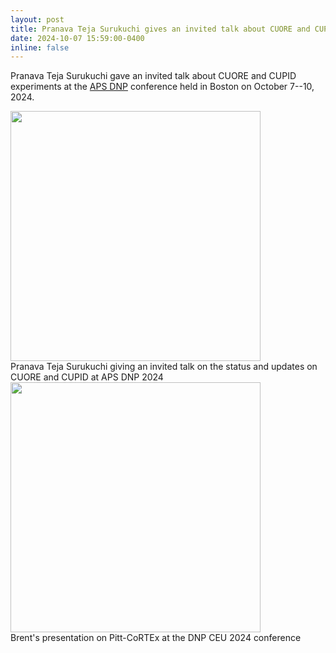 ```yaml
---
layout: post
title: Pranava Teja Surukuchi gives an invited talk about CUORE and CUPID experiments at the APS DNP conference held in Boston
date: 2024-10-07 15:59:00-0400
inline: false
---
```


Pranava Teja Surukuchi gave an invited talk about CUORE and CUPID experiments at the <a href="https://web.mit.edu/dnp2024/">APS DNP</a> conference held in Boston on October 7--10, 2024.

<!-- <div class="row mt-3">
    <div class="col-md mt-3 mt-md-0">
        <img class="img-fluid rounded z-depth-1" src="{{ site.baseurl }}/assets/img/DNP2024.png" data-zoomable>
        <div class="caption">
            Pranava Teja Surukuchi giving an invited talk at the APS DNP conference
        </div>
    </div>
    <div class="col-sm mt-3 mt-md-0">
        <img class="img-fluid rounded z-depth-1" src="{{ site.baseurl }}/assets/img/Brent_DNP2024.jpeg" data-zoomable>
        <div class="caption">
            Brent's presentation on Pitt-CoRTEx at the DNP CEU 2024 conference
        </div>
    </div>
</div> -->


<div class="row mt-3">
    <div class="col-md mt-3 mt-md-0">
        <img class="img-fluid rounded z-depth-1" src="{{ site.baseurl }}/assets/img/DNP2024.png" data-zoomable style="height: 400px; object-fit: cover;">
        <div class="caption">
            Pranava Teja Surukuchi giving an invited talk on the status and updates on CUORE and CUPID at APS DNP 2024
        </div>
    </div>
    <div class="col-sm mt-3 mt-md-0">
        <img class="img-fluid rounded z-depth-1" src="{{ site.baseurl }}/assets/img/Brent_DNP2024.jpeg" data-zoomable style="height: 400px; object-fit: cover;">
        <div class="caption">
            Brent's presentation on Pitt-CoRTEx at the DNP CEU 2024 conference
        </div>
    </div>
</div>


<!-- Announcements and news can be much longer than just quick inline posts. In fact, they can have all the features available for the standard blog posts. See below.

***

Jean shorts raw denim Vice normcore, art party High Life PBR skateboard stumptown vinyl kitsch. Four loko meh 8-bit, tousled banh mi tilde forage Schlitz dreamcatcher twee 3 wolf moon. Chambray asymmetrical paleo salvia, sartorial umami four loko master cleanse drinking vinegar brunch. <a href="https://www.pinterest.com">Pinterest</a> DIY authentic Schlitz, hoodie Intelligentsia butcher trust fund brunch shabby chic Kickstarter forage flexitarian. Direct trade <a href="https://en.wikipedia.org/wiki/Cold-pressed_juice">cold-pressed</a> meggings stumptown plaid, pop-up taxidermy. Hoodie XOXO fingerstache scenester Echo Park. Plaid ugh Wes Anderson, freegan pug selvage fanny pack leggings pickled food truck DIY irony Banksy.

#### Hipster list
<ul>
    <li>brunch</li>
    <li>fixie</li>
    <li>raybans</li>
    <li>messenger bag</li>
</ul>

Hoodie Thundercats retro, tote bag 8-bit Godard craft beer gastropub. Truffaut Tumblr taxidermy, raw denim Kickstarter sartorial dreamcatcher. Quinoa chambray slow-carb salvia readymade, bicycle rights 90's yr typewriter selfies letterpress cardigan vegan.

***

Pug heirloom High Life vinyl swag, single-origin coffee four dollar toast taxidermy reprehenderit fap distillery master cleanse locavore. Est anim sapiente leggings Brooklyn ea. Thundercats locavore excepteur veniam eiusmod. Raw denim Truffaut Schlitz, migas sapiente Portland VHS twee Bushwick Marfa typewriter retro id keytar.

> We do not grow absolutely, chronologically. We grow sometimes in one dimension, and not in another, unevenly. We grow partially. We are relative. We are mature in one realm, childish in another.
> —Anais Nin

Fap aliqua qui, scenester pug Echo Park polaroid irony shabby chic ex cardigan church-key Odd Future accusamus. Blog stumptown sartorial squid, gastropub duis aesthetic Truffaut vero. Pinterest tilde twee, odio mumblecore jean shorts lumbersexual. -->
